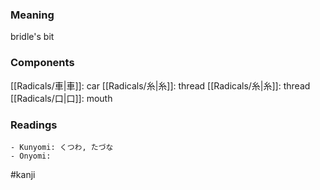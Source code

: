 ### Meaning

bridle's bit

### Components

[[Radicals/車|車]]: car [[Radicals/糸|糸]]: thread [[Radicals/糸|糸]]: thread [[Radicals/口|口]]: mouth

### Readings

```
- Kunyomi: くつわ, たづな
- Onyomi: 
```

#kanji